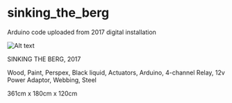# sinking_the_berg
Arduino code uploaded from 2017 digital installation

![Alt text](https://github.com/habin-isa/CV/blob/master/Habin%20High%20res%20colour%20-16.jpg "Sinking the Berg, 2017")

SINKING THE BERG, 2017

Wood, Paint, Perspex, Black liquid, Actuators, Arduino, 4-channel Relay, 12v Power Adaptor, Webbing, Steel

361cm x 180cm x 120cm
